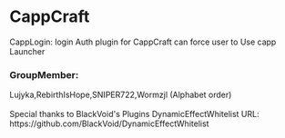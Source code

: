 CappCraft
=========
CappLogin: login Auth plugin for CappCraft can force user to Use capp Launcher
<h3>GroupMember:</h3> 
Lujyka,RebirthIsHope,SNIPER722,Wormzjl (Alphabet order)
<br>
</br>
Special thanks to BlackVoid's Plugins DynamicEffectWhitelist
URL: https://github.com/BlackVoid/DynamicEffectWhitelist
